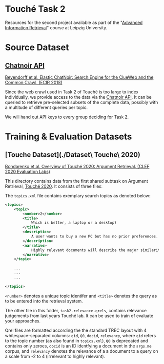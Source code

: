# Touché Task 2

Resources for the second project available as part of the "[Advanced Information Retrieval](https://temir.org/teaching/information-retrieval-ws-2020-21/information-retrieval-ws-2020-21.html)" course at Leipzig University.

# Source Dataset
## [Chatnoir API](https://www.chatnoir.eu/doc/api/)

[Bevendorff et al. Elastic ChatNoir: Search Engine for the ClueWeb and the Common Crawl. (ECIR 2018)](https://webis.de/publications.html?q=Chatnoir#stein_2018c)

Since the web crawl used in Task 2 of Touché is too large to index individually, we provide access to the data via the [Chatnoir API](https://www.chatnoir.eu/doc/api/). It can be queried to retrieve pre-selected subsets of the complete data, possibly with a multitude of different queries per topic.

We will hand out API keys to every group deciding for Task 2.

# Training & Evaluation Datasets

## [Touche Dataset](./Dataset\ Touche\ 2020)

[Bondarenko et al. Overview of Touché 2020: Argument Retrieval. (CLEF 2020 Evaluation Labs)](https://webis.de/publications.html#stein_2020v)

This directory contains data from the first shared subtask on Argument Retrieval, [Touché 2020](https://events.webis.de/touche-20/).
It consists of three files:

The `topics.xml` file contains exemplary search topics as denoted below:

```xml
<topics>
    <topic>
        <number>2</number>
        <title>
            Which is better, a laptop or a desktop?
        </title>
        <description>
            A user wants to buy a new PC but has no prior preferences. They want to find arguments that show in what personal situation what kind of machine is preferable. This can range from situations like frequent traveling where a mobile device is to be favored to situations of a rather "stationary" gaming desktop PC.  
        </description>
        <narrative>
            Highly relevant documents will describe the major similarities and dissimilarities of laptops and desktops along with the respective advantages and disadvantages of specific usage scenarios. A comparison of the technical and architectural characteristics without personal opinion, recommendation, or pros/cons is not relevant.
        </narrative>
    </topic>
    
    ...
    ...
    ...
    
</topics>
```

`<number>` denotes a unique topic identifer and `<title>` denotes the query as to be entered into the retrieval system.

The other file in this folder, `task2-relevance.qrels`, contains relevance judgements from last years Touché lab. It can be used to train of evaluate your approaches.

Qrel files are formatted according the the standard TREC layout with 4 whitespace-separated columns: `qid`, `Q0`, `docid`, `relevancy`, where `qid` refers to the topic number (as also found in `topics.xml`), `Q0` is deprecated and contains only zeroes, `docid` is an ID identfying a document in the `args.me` corpus, and `relevancy` denotes the relevance of a a document to a query on a scale from -2 to 4 (irrelevant to highly relevant).
